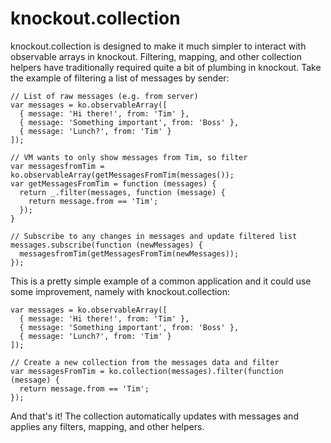 knockout.collection
===================

knockout.collection is designed to make it much simpler to interact with observable arrays in knockout. 
Filtering, mapping, and other collection helpers have traditionally required quite a bit of plumbing in knockout.
Take the example of filtering a list of messages by sender:

```
// List of raw messages (e.g. from server)
var messages = ko.observableArray([
  { message: 'Hi there!', from: 'Tim' },
  { message: 'Something important', from: 'Boss' },
  { message: 'Lunch?', from: 'Tim' }
]);

// VM wants to only show messages from Tim, so filter
var messagesfromTim = ko.observableArray(getMessagesFromTim(messages());
var getMessagesFromTim = function (messages) {
  return _.filter(messages, function (message) {
    return message.from == 'Tim';
  });
}

// Subscribe to any changes in messages and update filtered list
messages.subscribe(function (newMessages) {
  messagesfromTim(getMessagesFromTim(newMessages));
});
```

This is a pretty simple example of a common application and it could use some improvement, 
namely with knockout.collection:

```
var messages = ko.observableArray([
  { message: 'Hi there!', from: 'Tim' },
  { message: 'Something important', from: 'Boss' },
  { message: 'Lunch?', from: 'Tim' }
]);

// Create a new collection from the messages data and filter
var messagesFromTim = ko.collection(messages).filter(function (message) {
  return message.from == 'Tim';
});
```

And that's it! The collection automatically updates with messages and applies any filters, mapping, and other helpers.
